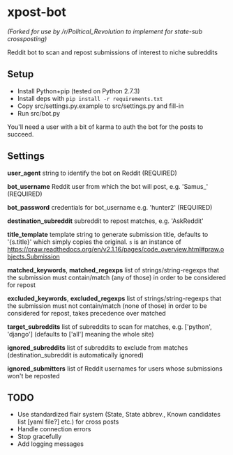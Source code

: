 xpost-bot
=========

_(Forked for use by /r/Political_Revolution to implement for state-sub crossposting)_


Reddit bot to scan and repost submissions of interest to niche subreddits

Setup
-----

* Install Python+pip (tested on Python 2.7.3)
* Install deps with `pip install -r requirements.txt`
* Copy src/settings.py.example to src/settings.py and fill-in
* Run src/bot.py

You'll need a user with a bit of karma to auth the bot for the posts to succeed.

Settings
--------

**user_agent** string to identify the bot on Reddit (REQUIRED)

**bot_username** Reddit user from which the bot will post, e.g. 'Samus_' (REQUIRED)

**bot_password** credentials for bot_username e.g. 'hunter2' (REQUIRED)

**destination_subreddit** subreddit to repost matches, e.g. 'AskReddit'

**title_template** template string to generate submission title, defaults to '{s.title}' which simply copies the original. `s` is an instance of https://praw.readthedocs.org/en/v2.1.16/pages/code_overview.html#praw.objects.Submission

**matched_keywords**, **matched_regexps** list of strings/string-regexps that the submission must contain/match (any of those) in order to be considered for repost

**excluded_keywords**, **excluded_regexps** list of strings/string-regexps that the submission must not contain/match (none of those) in order to be considered for repost, takes precedence over matched

**target_subreddits** list of subreddits to scan for matches, e.g. \['python', 'django'] (defaults to \['all'] meaning the whole site)

**ignored_subreddits** list of subreddits to exclude from matches (destination_subreddit is automatically ignored)

**ignored_submitters** list of Reddit usernames for users whose submissions won't be reposted

TODO
----

* Use standardized flair system (State, State abbrev., Known candidates list [yaml file?] etc.) for cross posts
* Handle connection errors
* Stop gracefully
* Add logging messages

